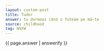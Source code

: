 ```yaml
---
layout: custom-post
title: Tudor
answer: tu dormeai când o futeam pe mă-ta
source: childhood
tag: NSFW
---
```


{{ page.answer | answerify }}
